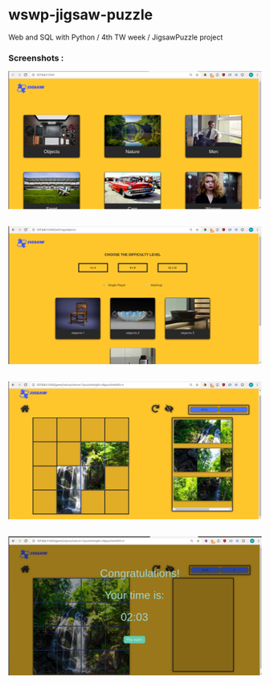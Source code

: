 # wswp-jigsaw-puzzle
Web and SQL with Python / 4th TW week / JigsawPuzzle project


### Screenshots :

![Home Page](./ScreenShots/Screenshot1.png?raw=true)
<br />
<br />


![Cart Page](./ScreenShots/Screenshot2.png?raw=true)
<br />
<br />

![Checkout Page](./ScreenShots/Screenshot3.png?raw=true)
<br />
<br />

![Payout Page](./ScreenShots/Screenshot4.png?raw=true)

